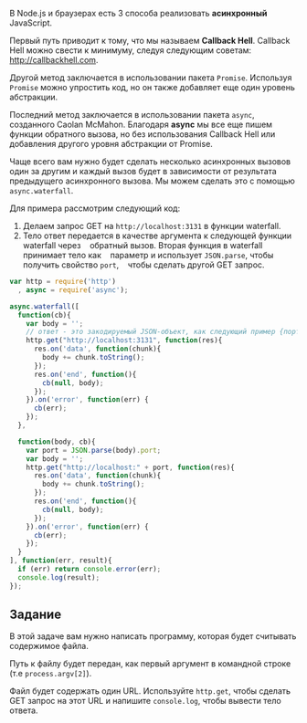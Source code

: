 В Node.js и браузерах есть 3 способа реализовать **асинхронный** JavaScript.

Первый путь приводит к тому, что мы называем **Callback Hell**.
Callback Hell можно свести к минимуму, следуя следующим советам:
  http://callbackhell.com.

Другой метод заключается в использовании пакета `Promise`. Используя `Promise`
можно упростить код, но он также добавляет еще один уровень абстракции.

Последний метод заключается в использовании пакета `async`, созданного Caolan McMahon.
Благодаря **async** мы все еще пишем функции обратного вызова, но без использования
Callback Hell или добавления другого уровня абстракции от Promise.

Чаще всего вам нужно будет сделать несколько асинхронных вызовов один за другим и
каждый вызов будет в зависимости от результата предыдущего асинхронного вызова.
Мы можем сделать это с помощью `async.waterfall`.

Для примера рассмотрим следующий код:

1) Делаем запрос GET на `http://localhost:3131` в функции waterfall.
2) Тело ответ передается в качестве аргумента к следующей функции waterfall через
   обратный вызов. Вторая функция в waterfall принимает тело как
   параметр и использует `JSON.parse`, чтобы получить свойство `port`,
   чтобы сделать другой GET запрос.

```js
var http = require('http')
  , async = require('async');

async.waterfall([
  function(cb){
    var body = '';
    // ответ - это закодируемый JSON-объект, как следующий пример {порт: 3132}
    http.get("http://localhost:3131", function(res){
      res.on('data', function(chunk){
        body += chunk.toString();
      });
      res.on('end', function(){
        cb(null, body);
      });
    }).on('error', function(err) {
      cb(err);
    });
  },

  function(body, cb){
    var port = JSON.parse(body).port;
    var body = '';
    http.get("http://localhost:" + port, function(res){
      res.on('data', function(chunk){
        body += chunk.toString();
      });
      res.on('end', function(){
        cb(null, body);
      });
    }).on('error', function(err) {
      cb(err);
    });
  }
], function(err, result){
  if (err) return console.error(err);
  console.log(result);
});
```

## Задание

В этой задаче вам нужно написать программу, которая будет считывать содержимое файла.

Путь к файлу будет передан, как первый аргумент в командной строке
(т.е `process.argv[2]`).

Файл будет содержать один URL. Используйте `http.get`, чтобы сделать GET запрос на
этот URL и напишите `console.log`, чтобы вывести тело ответа.
